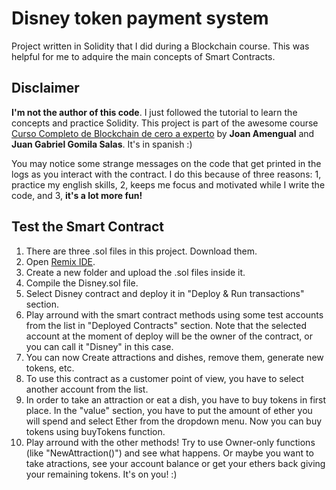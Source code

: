 # Disney token payment system

Project written in Solidity that I did during a Blockchain course.
This was helpful for me to adquire the main concepts of Smart Contracts.

## Disclaimer

**I'm not the author of this code**. I just followed the tutorial to learn the concepts and practice Solidity.
This project is part of the awesome course [Curso Completo de Blockchain de cero a experto](https://www.udemy.com/course/curso-completo-de-blockchain-de-la-a-a-la-z/) by **Joan Amengual** and **Juan Gabriel Gomila Salas**. It's in spanish :)

You may notice some strange messages on the code that get printed in the logs as you interact with the contract. I do this because of three reasons: 1, practice my english skills, 2, keeps me focus and motivated while I write the code, and 3, **it's a lot more fun!**

## Test the Smart Contract

1. There are three .sol files in this project. Download them.
2. Open [Remix IDE](https://remix.ethereum.org/).
3. Create a new folder and upload the .sol files inside it.
4. Compile the Disney.sol file. 
5. Select Disney contract and deploy it in "Deploy & Run transactions" section.
6. Play arround with the smart contract methods using some test accounts from the list in "Deployed Contracts" section. Note that the selected account at the moment of deploy will be the owner of the contract, or you can call it "Disney" in this case.
7. You can now Create attractions and dishes, remove them, generate new tokens, etc.
8. To use this contract as a customer point of view, you have to select another account from the list.
9. In order to take an attraction or eat a dish, you have to buy tokens in first place. In the "value" section, you have to put the amount of ether you will spend and select Ether from the dropdown menu. Now you can buy tokens using buyTokens function.
10. Play arround with the other methods! Try to use Owner-only functions (like "NewAttraction()") and see what happens. Or maybe you want to take atractions, see your account balance or get your ethers back giving your remaining tokens. It's on you! :)
